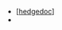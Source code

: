 - [[hedgedoc]]
- 

[//begin]: # "Autogenerated link references for markdown compatibility"
[hedgedoc]: logseq/pages/hedgedoc.md "hedgedoc"
[//end]: # "Autogenerated link references"

